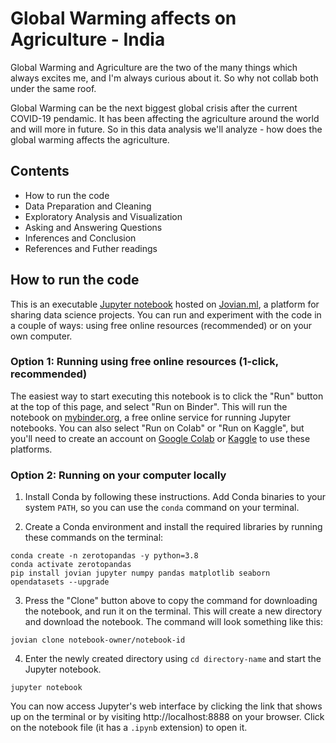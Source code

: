# Global Warming affects on Agriculture - India

Global Warming and Agriculture are the two of the many things which always excites me, and I'm always curious about it. So why not collab both under the same roof.

Global Warming can be the next biggest global crisis after the current COVID-19 pendamic. It has been affecting the agriculture around the world and will more in future. So in this data analysis we'll analyze - how does the global warming affects the agriculture.

## Contents

- How to run the code
- Data Preparation and Cleaning
- Exploratory Analysis and Visualization
- Asking and Answering Questions
- Inferences and Conclusion
- References and Futher readings


## How to run the code

This is an executable [Jupyter notebook](https://jupyter.org) hosted on [Jovian.ml](https://jovian.ml), a platform for sharing data science projects. You can run and experiment with the code in a couple of ways: using free online resources (recommended) or on your own computer.


### Option 1: Running using free online resources (1-click, recommended)

The easiest way to start executing this notebook is to click the "Run" button at the top of this page, and select "Run on Binder". This will run the notebook on [mybinder.org](https://mybinder.org), a free online service for running Jupyter notebooks. You can also select "Run on Colab" or "Run on Kaggle", but you'll need to create an account on [Google Colab](https://colab.research.google.com) or [Kaggle](https://kaggle.com) to use these platforms.

### Option 2: Running on your computer locally

1. Install Conda by following these instructions. Add Conda binaries to your system `PATH`, so you can use the `conda` command on your terminal.


2. Create a Conda environment and install the required libraries by running these commands on the terminal:

```
conda create -n zerotopandas -y python=3.8 
conda activate zerotopandas
pip install jovian jupyter numpy pandas matplotlib seaborn opendatasets --upgrade

```

3. Press the "Clone" button above to copy the command for downloading the notebook, and run it on the terminal. This will create a new directory and download the notebook. The command will look something like this:

```
jovian clone notebook-owner/notebook-id

```

4. Enter the newly created directory using `cd directory-name` and start the Jupyter notebook.

```
jupyter notebook

```

You can now access Jupyter's web interface by clicking the link that shows up on the terminal or by visiting http://localhost:8888 on your browser. Click on the notebook file (it has a `.ipynb` extension) to open it.
